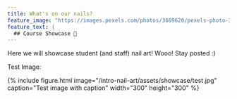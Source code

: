 ```yaml
---
title: What's on our nails?
feature_image: "https://images.pexels.com/photos/3609620/pexels-photo-3609620.jpeg?auto=compress&cs=tinysrgb&dpr=1&w=500"
feature_text: |
  ## Course Showcase 📸
---
```


Here we will showcase student (and staff) nail art! Wooo! Stay posted :)

Test Image:

{% include figure.html image="/intro-nail-art/assets/showcase/test.jpg" caption="Test image with caption" width="300" height="300" %}